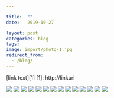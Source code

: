 ```yaml
---

title:  ""
date:   2019-10-27

layout: post
categories: blog
tags:
image: import/photo-1.jpg
redirect_from:
  - /blog/
---
```


[link text][1]
[1]: http://linkurl

![][photo-1]
![][photo-2]
![][photo-3]
![][photo-4]
![][photo-5]
![][photo-6]
![][photo-7]
![][photo-8]
![][photo-9]
![][photo-10]
![][photo-11]
![][photo-12]
![][photo-13]
![][photo-14]

[photo-1]: /assets/img/photo-1.jpg
[photo-2]: /assets/img/photo-2.jpg
[photo-3]: /assets/img/photo-3.jpg
[photo-4]: /assets/img/photo-4.jpg
[photo-5]: /assets/img/photo-5.jpg
[photo-6]: /assets/img/photo-6.jpg
[photo-7]: /assets/img/photo-7.jpg
[photo-8]: /assets/img/photo-8.jpg
[photo-9]: /assets/img/photo-9.jpg
[photo-10]: /assets/img/photo-10.jpg
[photo-11]: /assets/img/photo-11.jpg
[photo-12]: /assets/img/photo-12.jpg
[photo-13]: /assets/img/photo-13.jpg
[photo-14]: /assets/img/photo-14.jpg

[photo-1]: /assets/img/import/photo-1.jpg
[photo-2]: /assets/img/import/photo-2.jpg
[photo-3]: /assets/img/import/photo-3.jpg
[photo-4]: /assets/img/import/photo-4.jpg
[photo-5]: /assets/img/import/photo-5.jpg
[photo-6]: /assets/img/import/photo-6.jpg
[photo-7]: /assets/img/import/photo-7.jpg
[photo-8]: /assets/img/import/photo-8.jpg
[photo-9]: /assets/img/import/photo-9.jpg
[photo-10]: /assets/img/import/photo-10.jpg
[photo-11]: /assets/img/import/photo-11.jpg
[photo-12]: /assets/img/import/photo-12.jpg
[photo-13]: /assets/img/import/photo-13.jpg
[photo-14]: /assets/img/import/photo-14.jpg
